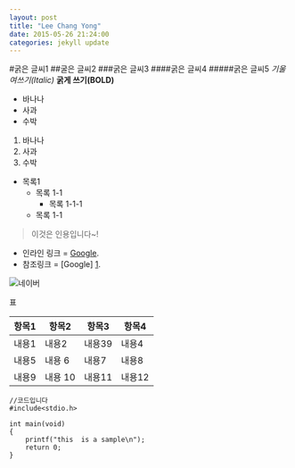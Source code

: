 ```yaml
---
layout: post
title: "Lee Chang Yong"
date: 2015-05-26 21:24:00
categories: jekyll update
---
```


#굵은 글씨1
##굴은 글씨2
###굵은 글씨3
####굵은 글씨4
#####굵은 글씨5
*기울여쓰기(Italic)*
**굵게 쓰기(BOLD)**

* 바나나
* 사과
* 수박

1. 바나나
6. 사과
8. 수박

* 목록1
    - 목록 1-1
        * 목록 1-1-1
    - 목록 1-1

>이것은 인용입니다~!

* 인라인 링크 = [Google](https://google.com).
* 참조링크 = [Google] [1].

[1]: https://www.google.com/

![네이버](http://www.google.com/images/logo.gif)

표

 항목1 | 항목2  | 항목3 | 항목4
-------|-------|-------|-----
 내용1 | 내용2  | 내용39 | 내용4
 내용5 | 내용 6 | 내용7  | 내용8
 내용9 | 내용 10 | 내용11  | 내용12

    //코드입니다
    #include<stdio.h>
    
    int main(void)
    {
        printf("this  is a sample\n");
        return 0;
    }



